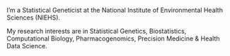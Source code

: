 I’m a Statistical Geneticist at the National Institute of Environmental Health Sciences (NIEHS).

My research interests are in Statistical Genetics, Biostatistics, Computational Biology, Pharmacogenomics, Precision Medicine & Health Data Science.


<!---
fsakhtari/fsakhtari is a ✨ special ✨ repository because its `README.md` (this file) appears on your GitHub profile.
You can click the Preview link to take a look at your changes.
--->
